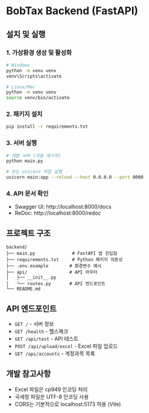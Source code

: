 # BobTax Backend (FastAPI)

## 설치 및 실행

### 1. 가상환경 생성 및 활성화

```bash
# Windows
python -m venv venv
venv\Scripts\activate

# Linux/Mac
python -m venv venv
source venv/bin/activate
```

### 2. 패키지 설치

```bash
pip install -r requirements.txt
```

### 3. 서버 실행

```bash
# 개발 서버 (자동 재시작)
python main.py

# 또는 uvicorn 직접 실행
uvicorn main:app --reload --host 0.0.0.0 --port 8000
```

### 4. API 문서 확인

- Swagger UI: http://localhost:8000/docs
- ReDoc: http://localhost:8000/redoc

## 프로젝트 구조

```
backend/
├── main.py              # FastAPI 앱 진입점
├── requirements.txt     # Python 패키지 의존성
├── .env.example        # 환경변수 예시
├── api/                # API 라우터
│   ├── __init__.py
│   └── routes.py       # API 엔드포인트
└── README.md
```

## API 엔드포인트

- `GET /` - 서버 정보
- `GET /health` - 헬스체크
- `GET /api/test` - API 테스트
- `POST /api/upload/excel` - Excel 파일 업로드
- `GET /api/accounts` - 계정과목 목록

## 개발 참고사항

- Excel 파일은 cp949 인코딩 처리
- 국세청 파일은 UTF-8 인코딩 사용
- CORS는 기본적으로 localhost:5173 허용 (Vite)
